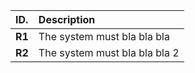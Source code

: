 | ID.                    | Description                                                                                                                                                                  |
|:-----------------------|:-----------------------------------------------------------------------------------------------------------------------------------------------------------------------------|
| **R1**                 | The system must bla bla bla                                                                                                                                                  |
| **R2**                 | The system must bla bla bla 2                                                                                                                                                |
